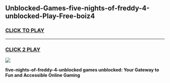 
## Unblocked-Games-five-nights-of-freddy-4-unblocked-Play-Free-boiz4
<h3>
<a href="https://premium76.site?title=five-nights-of-freddy-4-unblocked&ref=19M">CLICK TO PLAY</a></h3>
<hr>

<h3>
<a href="https://premium76.site?title=five-nights-of-freddy-4-unblocked&ref=19M">CLICK 2 PLAY</a>
  
</h3>

<a href="https://premium76.site?title=five-nights-of-freddy-4-unblocked&ref=19M"><img src="https://clearcache.store/games.png"></a>


**five-nights-of-freddy-4-unblocked games unblocked: Your Gateway to Fun and Accessible Online Gaming**
